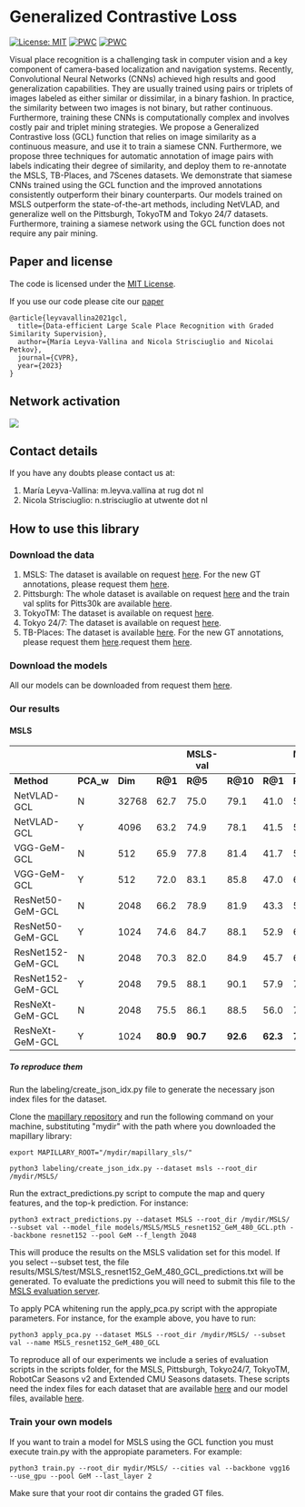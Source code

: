 # Generalized Contrastive Loss
[![License: MIT](https://img.shields.io/badge/License-MIT-yellow.svg?style=flat-square)](https://creativecommons.org/licenses/by-nc-sa/4.0/)
[![PWC](https://img.shields.io/endpoint.svg?url=https://paperswithcode.com/badge/generalized-contrastive-optimization-of/visual-place-recognition-on-mapillary-test)](https://paperswithcode.com/sota/visual-place-recognition-on-mapillary-test?p=generalized-contrastive-optimization-of)
[![PWC](https://img.shields.io/endpoint.svg?url=https://paperswithcode.com/badge/generalized-contrastive-optimization-of/visual-place-recognition-on-mapillary-val)](https://paperswithcode.com/sota/visual-place-recognition-on-mapillary-val?p=generalized-contrastive-optimization-of)

Visual place recognition is a challenging task in computer vision and a key component of camera-based localization and navigation systems. Recently, Convolutional Neural Networks (CNNs) achieved high results and good generalization capabilities. They are usually trained using pairs or triplets of images labeled as either similar or dissimilar, in a binary fashion. In practice, the similarity between two images is not binary, but rather continuous. Furthermore, training these CNNs is computationally complex and involves costly pair and triplet mining strategies.
We propose a Generalized Contrastive loss (GCL) function that relies on image similarity as a continuous measure, and use it to train a siamese CNN. Furthermore, we propose three techniques for automatic annotation of image pairs with labels indicating their degree of similarity, and deploy them to re-annotate the MSLS, TB-Places, and 7Scenes datasets.
We demonstrate that siamese CNNs trained using the GCL function and the improved annotations consistently outperform their binary counterparts. Our models trained on MSLS outperform the state-of-the-art methods, including NetVLAD, and generalize well on the Pittsburgh, TokyoTM and Tokyo 24/7 datasets. Furthermore, training a siamese network using the GCL function does not require any pair mining. 

## Paper and license
The code is licensed under the [MIT License](license.md).

If you use our code please cite our [paper](https://arxiv.org/abs/2103.06638)
```
@article{leyvavallina2021gcl,
  title={Data-efficient Large Scale Place Recognition with Graded Similarity Supervision}, 
  author={María Leyva-Vallina and Nicola Strisciuglio and Nicolai Petkov},
  journal={CVPR},
  year={2023}
}
```
## Network activation
![](https://github.com/marialeyvallina/generalized_contrastive_loss/blob/main/attention.png)

## Contact details
If you have any doubts please contact us at:
1. María Leyva-Vallina: m.leyva.vallina at rug dot nl
2. Nicola Strisciuglio: n.strisciuglio at utwente dot nl
## How to use this library
### Download the data
1. MSLS: The dataset is available on request [here](https://www.mapillary.com/dataset/places "MSLS"). For the new GT annotations, please request them [here](https://dataverse.nl/dataset.xhtml?persistentId=doi:10.34894/W4LIGP&faces-redirect=true).
2. Pittsburgh: The whole dataset is available on request [here](http://www.ok.ctrl.titech.ac.jp/~torii/project/repttile/ "Pittsburgh") and the train val splits for Pitts30k are available [here](https://www.di.ens.fr/willow/research/netvlad/ "Pitts30k"). 
3. TokyoTM: The dataset is available on request [here](https://www.di.ens.fr/willow/research/netvlad/ "TokyoTM"). 
4. Tokyo 24/7: The dataset is available on request [here](http://www.ok.ctrl.titech.ac.jp/~torii/project/247/ "Tokyo 24/7"). 
5. TB-Places: The dataset is available [here](https://github.com/marialeyvallina/TB_Places "TB-Places"). For the new GT annotations, please request them [here](https://dataverse.nl/dataset.xhtml?persistentId=doi:10.34894/W4LIGP&faces-redirect=true).request them [here](https://dataverse.nl/dataset.xhtml?persistentId=doi:10.34894/W4LIGP&faces-redirect=true).

### Download the models
All our models can be downloaded from request them [here](https://dataverse.nl/dataset.xhtml?persistentId=doi:10.34894/W4LIGP&faces-redirect=true).
### Our results
#### MSLS

|                   |           |         |          | **MSLS-val** |          |          | **MSLS-test** |          |          | **Pitts30k** |          |          | **Tokyo24/7** |          |              | **RobotSeasons v2- all** |              |              | **Extended CMU-all** |              |
|-------------------|-----------|---------|----------|--------------|----------|----------|---------------|----------|----------|--------------|----------|----------|---------------|----------|--------------|--------------------------|--------------|--------------|----------------------|--------------|
| **Method**        | **PCA_w** | **Dim** | **R@1**  | **R@5**      | **R@10** | **R@1**  | **R@5**       | **R@10** | **R@1**  | **R@5**      | **R@10** | **R@1**  | **R@5**       | **R@10** | **0.25m/2°** | **0.5m/5º**              | **5.0m/10º** | **0.25m/2°** | **0.5m/5º**          | **5.0m/10º** |
| NetVLAD-GCL       | N         | 32768   | 62.7     | 75.0         | 79.1     | 41.0     | 55.3          | 61.7     | 52.5     | 74.1         | 81.7     | 20.3     | 45.4          | 49.5     | 3.3          | 14.1                     | 58.2         | 3.0          | 9.7                  | 52.3         |
| NetVLAD-GCL       | Y         | 4096    | 63.2     | 74.9         | 78.1     | 41.5     | 56.2          | 61.3     | 53.5     | 75.2         | 82.9     | 28.3     | 41.9          | 54.9     | 3.4          | 14.2                     | 58.8         | 3.1          | 9.7                  | 52.4         |
| VGG-GeM-GCL       | N         | 512     | 65.9     | 77.8         | 81.4     | 41.7     | 55.7          | 60.6     | 61.6     | 80.0         | 86.0     | 34.0     | 51.1          | 61.3     | 3.7          | 15.8                     | 59.7         | 3.6          | 11.2                 | 55.8         |
| VGG-GeM-GCL       | Y         | 512     | 72.0     | 83.1         | 85.8     | 47.0     | 60.8          | 65.5     | 73.3     | 85.9         | 89.9     | 47.6     | 61.0          | 69.2     | 5.4          | 21.9                     | 69.2         | 5.7          | 17.1                 | 66.3         |
| ResNet50-GeM-GCL  | N         | 2048    | 66.2     | 78.9         | 81.9     | 43.3     | 59.1          | 65.0     | 72.3     | 87.2         | 91.3     | 44.1     | 61.0          | 66.7     | 2.9          | 14.0                     | 58.8         | 3.8          | 11.8                 | 61.6         |
| ResNet50-GeM-GCL  | Y         | 1024    | 74.6     | 84.7         | 88.1     | 52.9     | 65.7          | 71.9     | 79.9     | 90.0         | 92.8     | 58.7     | 71.1          | 76.8     | 4.7          | 20.2                     | 70.0         | 5.4          | 16.5                 | 69.9         |
| ResNet152-GeM-GCL | N         | 2048    | 70.3     | 82.0         | 84.9     | 45.7     | 62.3          | 67.9     | 72.6     | 87.9         | 91.6     | 34.0     | 51.8          | 60.6     | 2.9          | 13.1                     | 63.5         | 3.6          | 11.3                 | 63.1         |
| ResNet152-GeM-GCL | Y         | 2048    | 79.5     | 88.1         | 90.1     | 57.9     | 70.7          | 75.7     | **80.7** | **91.5**     | **93.9** | **69.5** | **81.0**      | **85.1** | **6.0**      | **21.6**                 | 72.5         | 5.3          | 16.1                 | 66.4         |
| ResNeXt-GeM-GCL   | N         | 2048    | 75.5     | 86.1         | 88.5     | 56.0     | 70.8          | 75.1     | 64.0     | 81.2         | 86.6     | 37.8     | 53.6          | 62.9     | 2.7          | 13.4                     | 65.2         | 3.5          | 10.5                 | 58.8         |
| ResNeXt-GeM-GCL   | Y         | 1024    | **80.9** | **90.7**     | **92.6** | **62.3** | **76.2**      | **81.1** | 79.2     | 90.4         | 93.2     | 58.1     | 74.3          | 78.1     | 4.7          | 21.0                     | **74.7**     | **6.1**      | **18.2**             | **74.9**     |

##### To reproduce them
Run the labeling/create_json_idx.py file to generate the necessary json index files for the dataset.

Clone the [mapillary repository](https://github.com/mapillary/mapillary_sls/) and run the following command on your machine, substituting "mydir" with the path where you downloaded the mapillary library:

```shell
export MAPILLARY_ROOT="/mydir/mapillary_sls/"
```

```shell
python3 labeling/create_json_idx.py --dataset msls --root_dir /mydir/MSLS/
```

Run the extract_predictions.py script to compute the map and query features, and the top-k prediction. For instance:
```shell
python3 extract_predictions.py --dataset MSLS --root_dir /mydir/MSLS/ --subset val --model_file models/MSLS/MSLS_resnet152_GeM_480_GCL.pth --backbone resnet152 --pool GeM --f_length 2048
```
This will produce the results on the MSLS validation set for this model. If you select --subset test, the file results/MSLS/test/MSLS_resnet152_GeM_480_GCL_predictions.txt will be generated. To evaluate the predictions you will need to submit this file to the [MSLS evaluation server](https://codalab.lisn.upsaclay.fr/competitions/865#results).

To apply PCA whitening run the apply_pca.py script with the appropiate parameters. For instance, for the example above, you have to run:
```shell
python3 apply_pca.py --dataset MSLS --root_dir /mydir/MSLS/ --subset val --name MSLS_resnet152_GeM_480_GCL 
```

To reproduce all of our experiments we include a series of evaluation scripts in the scripts folder, for the MSLS, Pittsburgh, Tokyo24/7, TokyoTM, RobotCar Seasons v2 and Extended CMU Seasons datasets. These scripts need the index files for each dataset that are available [here](https://drive.google.com/drive/folders/1DT9hTiFKQH2x8aqJoFgmMGH8iftfZ0n-?usp=sharing) and our model files, available [here](https://drive.google.com/drive/folders/1RHxrAj062ZxDp5817t1s4OXGLP_i8JFX?usp=sharing).


### Train your own models
If you want to train a model for MSLS using the GCL function you must execute train.py with the appropiate parameters. For example:
```shell
python3 train.py --root_dir mydir/MSLS/ --cities val --backbone vgg16 --use_gpu --pool GeM --last_layer 2 
```
Make sure that your root dir contains the graded GT files.
